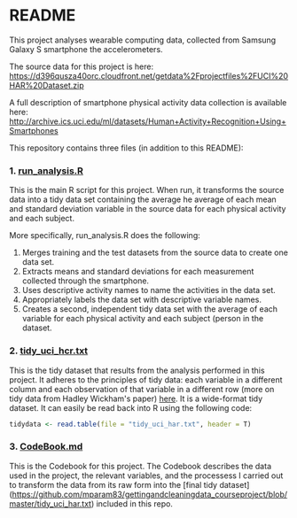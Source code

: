 # README

This project analyses wearable computing data, collected from Samsung Galaxy S smartphone the accelerometers.

The source data for this project is here:
https://d396qusza40orc.cloudfront.net/getdata%2Fprojectfiles%2FUCI%20HAR%20Dataset.zip

A full description of smartphone physical activity data collection is available here: 
http://archive.ics.uci.edu/ml/datasets/Human+Activity+Recognition+Using+Smartphones

This repository contains three files (in addition to this README):

### 1. [run_analysis.R](https://github.com/mparam83/gettingandcleaningdata_courseproject/blob/master/run_analysis.R)
This is the main R script for this project. When run, it transforms the source data into a tidy data set containing the average he average of each mean and standard deviation variable in the source data for each physical activity and each subject.

More specifically, run_analysis.R does the following:

1. Merges training and the test datasets from the source data to create one data set.
2. Extracts means and standard deviations for each measurement collected through the smartphone. 
3. Uses descriptive activity names to name the activities in the data set.
4. Appropriately labels the data set with descriptive variable names. 
5. Creates a second, independent tidy data set with the average of each variable for each physical activity and each subject (person in the dataset.

### 2. [tidy_uci_hcr.txt](https://github.com/mparam83/gettingandcleaningdata_courseproject/blob/master/tidy_uci_har.txt)
This is the tidy dataset that results from the analysis performed in this project. It adheres to the principles of tidy data: each variable in a different column and each observation of that variable in a different row (more on tidy data from Hadley Wickham's paper) [here](http://vita.had.co.nz/papers/tidy-data.pdf). It is a wide-format tidy dataset.
It can easily be read back into R using the following code:

```r
tidydata <- read.table(file = "tidy_uci_har.txt", header = T)
```
### 3. [CodeBook.md](https://github.com/mparam83/gettingandcleaningdata_courseproject/blob/master/CodeBook.Rmd)
This is the Codebook for this project. The Codebook describes the data used in the project, the relevant variables, and the processess I carried out to transform the data from its raw form into the [final tidy dataset] (https://github.com/mparam83/gettingandcleaningdata_courseproject/blob/master/tidy_uci_har.txt) included in this repo.


